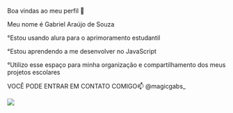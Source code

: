 Boa vindas ao meu perfil 🏀

Meu nome é Gabriel Araújo de Souza

°Estou usando alura para o aprimoramento estudantil

°Estou aprendendo a me desenvolver no JavaScript

°Utilizo esse espaço para minha organização e compartilhamento dos meus projetos escolares

VOCÊ PODE ENTRAR EM CONTATO COMIGO📫
@magicgabs_

![](https://media1.tenor.com/m/_4dTauoCstUAAAAC/anthony-edwards-ant-edwards.gif)


